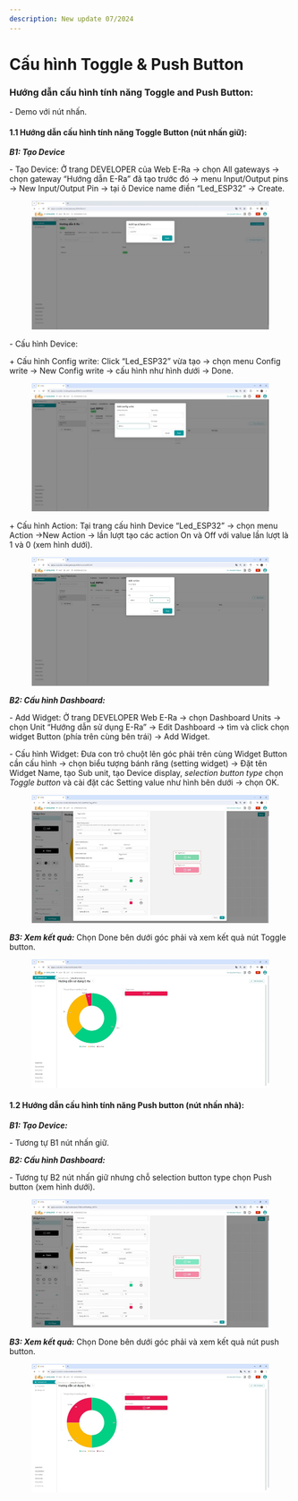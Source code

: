 ```yaml
---
description: New update 07/2024
---
```


# Cấu hình Toggle & Push Button

### Hướng dẫn cấu hình tính năng Toggle and Push Button:

&#x20;   \- Demo với nút nhấn.

#### 1.1 Hướng dẫn cấu hình tính năng Toggle Button (nút nhấn giữ):

_**B1: Tạo Device**_

\- Tạo Device: Ở trang DEVELOPER của Web E-Ra -> chọn All gateways -> chọn gateway “Hướng dẫn E-Ra” đã tạo trước đó -> menu Input/Output pins -> New Input/Output Pin -> tại ô Device name điền “Led\_ESP32” -> Create.

<figure><img src="../../../.gitbook/assets/image (372).png" alt=""><figcaption></figcaption></figure>

\- Cấu hình Device:

&#x20;  \+ Cấu hình Config write: Click “Led\_ESP32” vừa tạo -> chọn menu Config write -> New Config write -> cấu hình như hình dưới -> Done.

<figure><img src="../../../.gitbook/assets/image (373).png" alt=""><figcaption></figcaption></figure>

&#x20; \+ Cấu hình Action: Tại trang cấu hình Device “Led\_ESP32” -> chọn menu Action ->New Action -> lần lượt tạo các action On và Off với value lần lượt là 1 và 0 (xem hình dưới).

<figure><img src="../../../.gitbook/assets/image (374).png" alt=""><figcaption></figcaption></figure>

_**B2: Cấu hình Dashboard:**_

\- Add Widget: Ở trang DEVELOPER Web E-Ra -> chọn Dashboard Units -> chọn Unit  “Hướng dẫn sử dụng E-Ra” -> Edit Dashboard -> tìm và click chọn widget Button (phía trên cùng bên trái) -> Add Widget.

\- Cấu hình Widget: Đưa con trỏ chuột lên góc phải trên cùng Widget Button cần cấu hình -> chọn biểu tượng bánh răng (setting widget) -> Đặt tên Widget Name, tạo Sub unit, tạo Device display, _selection button type_ chọn _Toggle button_ và cài đặt các Setting value như hình bên dưới -> chọn OK.

<figure><img src="../../../.gitbook/assets/image (375).png" alt=""><figcaption></figcaption></figure>

_**B3: Xem kết quả:**_ Chọn Done bên dưới góc phải và xem kết quả nút Toggle button.

<figure><img src="../../../.gitbook/assets/image (376).png" alt=""><figcaption></figcaption></figure>

#### 1.2 Hướng dẫn cấu hình tính năng Push button (nút nhấn nhả):

_**B1: Tạo Device:**_

\- Tương tự B1 nút nhấn giữ.

_**B2: Cấu hình Dashboard:**_

\- Tương tự B2 nút nhấn giữ nhưng chỗ selection button type chọn Push button (xem hình dưới).

<figure><img src="../../../.gitbook/assets/image (377).png" alt=""><figcaption></figcaption></figure>

_**B3: Xem kết quả:**_ Chọn Done bên dưới góc phải và xem kết quả nút push button.

<figure><img src="../../../.gitbook/assets/image (378).png" alt=""><figcaption></figcaption></figure>
